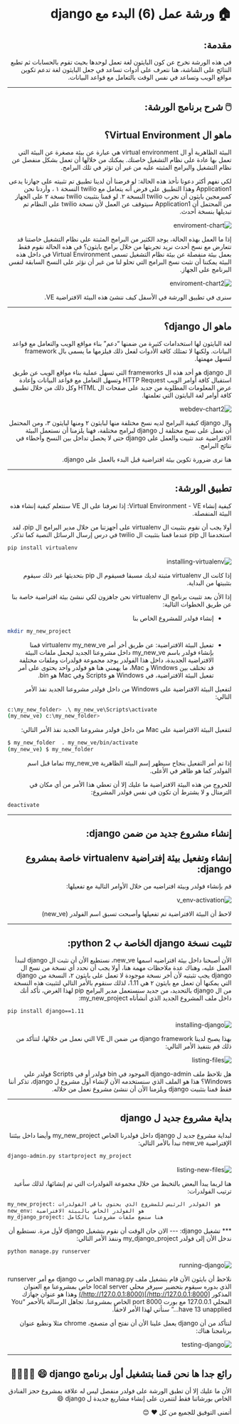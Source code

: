 <div dir='rtl' align='right'>

:house: ورشة عمل (6) البدء مع django
===

مقدمة:
---
في هذه الورشة نخرج عن كون البايثون لغة تعمل لوحدها بحيث تقوم بالحسابات ثم تطبع النتائج على الشاشة، هنا نتعرف على أدوات تساعد في جعل البايثون لغة تدعم تكوين مواقع الويب وتساعد في نفس الوقت بالتعامل مع قواعد البيانات.
***

:computer_mouse: شرح برنامج الورشة:
---

ماهو ال Virtual Environment؟
---
البيئة الظاهرية أو ال virtual environment هي عبارة عن بيئة مصغرة عن البيئة التي تعمل بها عادة على نظام التشغيل خاصتك. يمكنك من خلالها أن تعمل بشكل منفصل عن نظام التشغيل والبرامج المثبته عليه من غير أن تؤثر في تلك البرامج.

لكي نفهم أكثر دعونا نأخذ هذه الحالة:
لو فرضنا أن لدينا تطبيق تم تثبيته على جهازنا يدعى Application1 وهذا التطبيق على فرض أنه يتعامل مع twilio النسخة ١ ، وأردنا نحن كمبرمجين بايثون أن نجرب twilio النسخة ٢. لو قمنا بتثبيت twilio نسخة ٢ على الجهاز من المحتمل أن Application1 سيتوقف عن العمل لأن نسخة twilio على النظام تم تبديلها بنسخة أحدث.

![enviroment-chart](https://github.com/abo3adel/django-Workshops-Arabic/blob/master/pictures/17.png)

إذا ما العمل بهذه الحالة، يوجد الكثير من البرامج المثبتة على نظام التشغيل خاصتنا قد تتعارض مع نسخ أحدث نريد تجربتها من خلال برامج بايثون؟ في هذه الحالة نقوم فقط بعمل بيئة منفصلة عن بيئة نظام التشغيل تسمى Virtual Environment في داخل هذه البيئة يمكننا أن نثبت نسخ البرامج التي تحلو لنا من غير أن نؤثر على النسخ السابقة لنفس البرنامج على الجهاز.

![enviroment-chart2](https://github.com/abo3adel/django-Workshops-Arabic/blob/master/pictures/18.png)

سنرى في تطبيق الورشة في الأسفل كيف ننشئ هذه البيئة الافتراضية VE.
***

ماهو ال django؟
---

لغة البايثون لها استخدامات كثيرة من ضمنها “دعم” بناء مواقع الويب والتعامل مع قواعد البيانات. ولكنها لا تمتلك كافة الأدوات لفعل ذلك فيلزمها ما يسمى بال framework لتسهل مهمتها.

ال django هو أحد هذه ال frameworks التي تسهل عملية بناء مواقع الويب عن طريق استقبال كافة أوامر الويب HTTP Request وتسهل التعامل مع قواعد البيانات وإعادة عرض المعلومات المطلوبة من جديد على صفحات ال HTML وكل ذلك من خلال تطبيق كافة أوامر لغة البايثون التي تعلمتها.

![webdev-chart2](https://github.com/skahwaji/django-Workshops-Arabic/blob/master/pictures/19.png)

وال django كبقية البرامج لديه نسخ مختلفة منها لبايثون ٢ ومنها لبايثون ٣، ومن المحتمل أن نعمل على نسخ مختلفة ل django لبرامج مختلفة، فهنا يلزمنا أن نستعمل البيئة الافتراضية عند تثبيت والعمل على django حتى لا يحصل تداخل بين النسخ وأخطاء في نتائج البرامج.

هنا نرى ضرورة تكوين بيئة افتراضية قبل البدء بالعمل على django.
***

تطبيق الورشة:
---
كيفية إنشاء Virtual Environment - VE:
إذا تعرفنا على ال VE سنتعلم كيفية إنشاء هذه البيئة المنفصلة.

أولا يجب أن نقوم بتثبيت ال virtualenv على أجهزتنا من خلال مدير البرامج ال pip، لقد استخدمنا ال pip عندما قمنا بتثبيت ال twilio في درس إرسال الرسائل النصية كما تذكر.

</div>

```sh
pip install virtualenv
```

<div dir='rtl' align='right'>

![installing-virtualenv ](https://github.com/skahwaji/django-Workshops-Arabic/blob/master/pictures/20.png)

إذا كانت ال virtualenv مثبتة لديك مسبقا فسيقوم ال pip بتحديثها غير ذلك سيقوم بتثبيتها من البداية.

إذا الأن بعد تثبيت برنامج ال virtualenv نحن جاهزون لكي ننشئ بيئة افتراضية خاصة بنا عن طريق الخطوات التالية:
* إنشاء فولدر للمشروع الخاص بنا
</div>

```sh
mkdir my_new_project 
```

<div dir='rtl' align='right'>

* تفعيل البيئة الافتراضية:
عن طريق أخر أمر virtualenv my_new_ve قمنا بإنشاء فولدر باسم my_new_ve داخل مشروعنا الجديد ليحمل ملفات البيئة الافتراضية الجديدة، داخل هذا الفولدر يوجد مجموعة فولدرات وملفات مختلفة قد تختلف بين Windows و Mac، ما يهمني هنا هو فولدر واحد يحتوى على أمر تفعيل البيئة الافتراضية، في Windows هو Scripts وفي Mac هو bin.

لتفعيل البيئة الافتراضية على Windows من داخل فولدر مشروعنا الجديد نفذ الأمر التالي:
</div>

```sh
c:\my_new_folder> .\ my_new_ve\Scripts\activate
(my_new_ve) c:\my_new_folder>
```

<div dir='rtl' align='right'>
لتفعيل البيئة الافتراضية على Mac من داخل فولدر مشروعنا الجديد نفذ الأمر التالي:
</div>

```sh
$ my_new_folder  . my_new_ve/bin/activate
(my_new_ve) $ my_new_folder
```

<div dir='rtl' align='right'>
إذا تم أمر التفعيل بنجاح سيظهر إسم البيئة الظاهرية my_new_ve تماما قبل اسم الفولدر كما هو ظاهر في الأعلى.

للخروج من هذه البيئة الافتراضية ما عليك إلا أن تعطي هذا الأمر من أي مكان في الترمنال و لا يشترط أن تكون في نفس فولدر المشروع:
</div>


```
deactivate
```

***
<div dir='rtl' align='right'>

إنشاء مشروع جديد من ضمن django:
---

إنشاء وتفعيل بيئة إفتراضية virtualenv خاصة بمشروع django:
---
قم بإنشاء فولدر وبيئة افتراضيه من خلال الأوامر التالية مع تفعيلها:

![v_env-activation](https://github.com/abo3adel/django-Workshops-Arabic/blob/master/pictures/21.png)

لاحظ أن البيئة الافتراضية تم تفعيلها وأصبحت تسبق اسم الفولدر (new_ve)
***

تثبيت نسخة django الخاصة ب python 2:
---
الأن أصبحنا داخل بيئة افتراضيه اسمها new_ve، نستطيع الأن أن نثبت ال django لنبدأ العمل عليه، وهناك عدة ملاحظات مهمة هنا، أولا يجب أن نحدد أي نسخة من نسخ ال django يجب تثبتيه لأن أخر نسخة موجودة لا تعمل على بايثون ٢، النسخة من django التي يمكنها أن تعمل مع بايثون ٢ هي 1.11، لذلك سنقوم بالأمر التالي لتثبيت هذه النسخة من ال django بالتحديد، من جديد سنستعمل مدير البرامج pip لهذا الغرض، تأكد أنك داخل ملف المشروع الجديد الذي أنشأناه my_new_project:
</div>

```sh
pip install django==1.11
```

<div dir='rtl' align='right'>

![installing-django](https://github.com/abo3adel/django-Workshops-Arabic/blob/master/pictures/22.png)

بهذا يصبح لدينا django framework من ضمن ال VE التي نعمل من خلالها، لتتأكد من ذلك قم بتنفيذ الأمر التالي:

![listing-files](https://github.com/abo3adel/django-Workshops-Arabic/blob/master/pictures/23.png)

هل تلاحظ ملف django-admin الموجود في bin فولدر أو في Scripts فولدر علي Windows؟ هذا هو الملف الذي سنستخدمه الأن لإنشاء أول مشروع ل django، تذكر أننا فقط قمنا بتثبيت django ويلزمنا الأن أن ننشئ مشروع نعمل من خلاله.

***
بداية مشروع جديد ل django
---

لبداية مشروع جديد ل django داخل فولدرنا الخاص my_new_project وأيضا داخل بيئتنا الإفتراضية new_ve نبدأ بالأمر التالي:

</div>

```sh
django-admin.py startproject my_project
```

<div dir='rtl' align='right'>

![listing-new-files](https://github.com/abo3adel/django-Workshops-Arabic/blob/master/pictures/24.png)

هنا لربما يبدأ البعض بالتخبط من خلال مجموعة الفولدرات التي تم إنشائها، لذلك سأعيد ترتيب الفولدرات:
</div>

```sh
my_new_project: هو الفولدر الرئيس للمشروع الذي يحتوي باقي الفولدرات
new_env: هو الفولدر الخاص بالبيئة الافتراضية
my_django_project: هنا سنضع ملفات مشروعنا بالكامل
```

<div dir='rtl' align='right'>
***
تشغيل django:
---
الان حان الوقت أن نقوم بتشغيل django لأول مرة. نستطيع أن ندخل الأن إلى فولدر my_django_project وننفذ الأمر التالي:
</div>

```sh
python manage.py runserver
```

<div dir='rtl' align='right'>

![running-django](https://github.com/abo3adel/django-Workshops-Arabic/blob/master/pictures/25.png)

نلاحظ أن بايثون الأن قام بتشغيل ملف manag.py الخاص ب django مع أمر runserver الذي بدوره سيقوم بتحضير سيرفر محلي local server خاص بمشروعنا مع العنوان المذكور [http://127.0.0.1:8000/](http://127.0.0.1:8000/) وهذا هو عنوان جهازك المحلي 127.0.0.1 مع بورت port 8000 الخاص بمشروعنا. تجاهل الرسالة بالأحمر “You have 13 unapplied…” سنأتي لهذا الأمر لاحقاً.

لنتأكد من أن django يعمل علينا الأن أن نفتح أي متصفح، chrome مثلا ونطبع عنوان برنامجنا هناك:

![testing-django](https://github.com/abo3adel/django-Workshops-Arabic/blob/master/pictures/26.png)

***
رائع جدا ها نحن قمنا بتشغيل أول برنامج django :smile: :tada::confetti_ball::fireworks::sparkler:
---
الأن ما عليك إلا أن تطبق الورشة على فولدر منفصل ليس له علاقة بمشروع حجز الفنادق الخاص بورشاتنا فقط لتتمرن على إنشاء مشاريع جديدة ل django :smile: 

أتمنى التوفيق للجميع من كل :heart: :blush:

</div>
